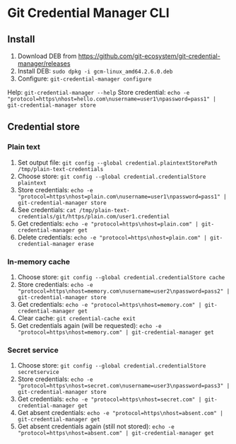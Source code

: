 # Git Credential Manager CLI

## Install
1. Download DEB from https://github.com/git-ecosystem/git-credential-manager/releases
2. Install DEB: `sudo dpkg -i gcm-linux_amd64.2.6.0.deb`
3. Configure: `git-credential-manager configure`


Help: `git-credential-manager --help`
Store credential: `echo -e "protocol=https\nhost=hello.com\nusername=user1\npassword=pass1" | git-credential-manager store`

## Credential store
### Plain text
1. Set output file: `git config --global credential.plaintextStorePath /tmp/plain-text-credentials`
2. Choose store: `git config --global credential.credentialStore plaintext`
3. Store credentials: `echo -e "protocol=https\nhost=plain.com\nusername=user1\npassword=pass1" | git-credential-manager store`
4. See credentials: `cat /tmp/plain-text-credentials/git/https/plain.com/user1.credential`
5. Get credentials: `echo -e "protocol=https\nhost=plain.com" | git-credential-manager get`
6. Delete credentials: `echo -e "protocol=https\nhost=plain.com" | git-credential-manager erase`

### In-memory cache
1. Choose store: `git config --global credential.credentialStore cache`
2. Store credentials: `echo -e "protocol=https\nhost=memory.com\nusername=user2\npassword=pass2" | git-credential-manager store`
3. Get credentials: `echo -e "protocol=https\nhost=memory.com" | git-credential-manager get`
4. Clear cache: `git credential-cache exit`
5. Get credentials again (will be requested): `echo -e "protocol=https\nhost=memory.com" | git-credential-manager get`

### Secret service
1. Choose store: `git config --global credential.credentialStore secretservice`
2. Store credentials: `echo -e "protocol=https\nhost=secret.com\nusername=user3\npassword=pass3" | git-credential-manager store`
3. Get credentials: `echo -e "protocol=https\nhost=secret.com" | git-credential-manager get`
4. Get absent credentials: `echo -e "protocol=https\nhost=absent.com" | git-credential-manager get`
5. Get absent credentials again (still not stored): `echo -e "protocol=https\nhost=absent.com" | git-credential-manager get`
